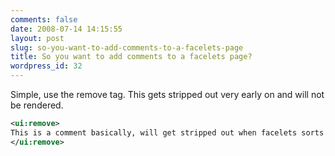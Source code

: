 ```yaml
---
comments: false
date: 2008-07-14 14:15:55
layout: post
slug: so-you-want-to-add-comments-to-a-facelets-page
title: So you want to add comments to a facelets page?
wordpress_id: 32
---
```


Simple, use the remove tag. This gets stripped out very early on and will not be rendered.

``` xml
<ui:remove>
This is a comment basically, will get stripped out when facelets sorts out the templates...
</ui:remove>
```
